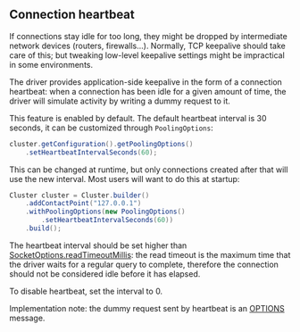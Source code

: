 ## Connection heartbeat

If connections stay idle for too long, they might be dropped by
intermediate network devices (routers, firewalls...). Normally, TCP
keepalive should take care of this; but tweaking low-level keepalive
settings might be impractical in some environments.

The driver provides application-side keepalive in the form of a
connection heartbeat: when a connection has been idle for a given amount
of time, the driver will simulate activity by writing a dummy request to
it.

This feature is enabled by default. The default heartbeat interval is 30
seconds, it can be customized through `PoolingOptions`:

```java
cluster.getConfiguration().getPoolingOptions()
    .setHeartbeatIntervalSeconds(60);
```

This can be changed at runtime, but only connections created after that
will use the new interval. Most users will want to do this at startup:

```java
Cluster cluster = Cluster.builder()
    .addContactPoint("127.0.0.1")
    .withPoolingOptions(new PoolingOptions()
        .setHeartbeatIntervalSeconds(60))
    .build();
```

The heartbeat interval should be set higher than
[SocketOptions.readTimeoutMillis](http://www.datastax.com/drivers/java/2.1/com/datastax/driver/core/SocketOptions.html#getReadTimeoutMillis()):
the read timeout is the maximum time that the driver waits for a regular
query to complete, therefore the connection should not be considered
idle before it has elapsed.

To disable heartbeat, set the interval to 0.

Implementation note: the dummy request sent by heartbeat is an
[OPTIONS](https://github.com/apache/cassandra/blob/trunk/doc/native_protocol_v3.spec#L278)
message.

